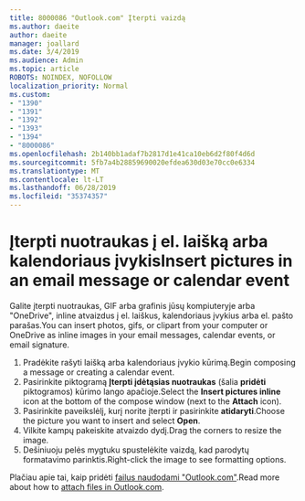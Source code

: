```yaml
---
title: 8000086 "Outlook.com" Įterpti vaizdą
ms.author: daeite
author: daeite
manager: joallard
ms.date: 3/4/2019
ms.audience: Admin
ms.topic: article
ROBOTS: NOINDEX, NOFOLLOW
localization_priority: Normal
ms.custom:
- "1390"
- "1391"
- "1392"
- "1393"
- "1394"
- "8000086"
ms.openlocfilehash: 2b140bb1adaf7b2817d1e41ca10eb6d2f80f4d6d
ms.sourcegitcommit: 5fb7a4b28859690020efdea630d03e70cc0e6334
ms.translationtype: MT
ms.contentlocale: lt-LT
ms.lasthandoff: 06/28/2019
ms.locfileid: "35374357"
---
```

# <a name="insert-pictures-in-an-email-message-or-calendar-event"></a><span data-ttu-id="f6bcf-102">Įterpti nuotraukas į el. laišką arba kalendoriaus įvykis</span><span class="sxs-lookup"><span data-stu-id="f6bcf-102">Insert pictures in an email message or calendar event</span></span>

<span data-ttu-id="f6bcf-103">Galite įterpti nuotraukas, GIF arba grafinis jūsų kompiuteryje arba "OneDrive", inline atvaizdus į el. laiškus, kalendoriaus įvykius arba el. pašto parašas.</span><span class="sxs-lookup"><span data-stu-id="f6bcf-103">You can insert photos, gifs, or clipart from your computer or OneDrive as inline images in your email messages, calendar events, or email signature.</span></span>

1. <span data-ttu-id="f6bcf-104">Pradėkite rašyti laišką arba kalendoriaus įvykio kūrimą.</span><span class="sxs-lookup"><span data-stu-id="f6bcf-104">Begin composing a message or creating a calendar event.</span></span>
2. <span data-ttu-id="f6bcf-105">Pasirinkite piktogramą **Įterpti įdėtąsias nuotraukas** (šalia **pridėti** piktogramos) kūrimo lango apačioje.</span><span class="sxs-lookup"><span data-stu-id="f6bcf-105">Select the **Insert pictures inline** icon at the bottom of the compose window (next to the **Attach** icon).</span></span>
3. <span data-ttu-id="f6bcf-106">Pasirinkite paveikslėlį, kurį norite įterpti ir pasirinkite **atidaryti**.</span><span class="sxs-lookup"><span data-stu-id="f6bcf-106">Choose the picture you want to insert and select **Open**.</span></span>
4. <span data-ttu-id="f6bcf-107">Vilkite kampų pakeiskite atvaizdo dydį.</span><span class="sxs-lookup"><span data-stu-id="f6bcf-107">Drag the corners to resize the image.</span></span>
5. <span data-ttu-id="f6bcf-108">Dešiniuoju pelės mygtuku spustelėkite vaizdą, kad parodytų formatavimo parinktis.</span><span class="sxs-lookup"><span data-stu-id="f6bcf-108">Right-click the image to see formatting options.</span></span>

<span data-ttu-id="f6bcf-109">Plačiau apie tai, kaip pridėti [failus naudodami "Outlook.com"](https://support.office.com/article/8d7c1ea7-4e5f-44ce-bb6e-c5fcc92ba9ab).</span><span class="sxs-lookup"><span data-stu-id="f6bcf-109">Read more about how to [attach files in Outlook.com](https://support.office.com/article/8d7c1ea7-4e5f-44ce-bb6e-c5fcc92ba9ab).</span></span>
